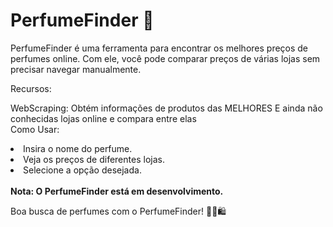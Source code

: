 
 <h1>PerfumeFinder 🫧 </h1>
PerfumeFinder é uma ferramenta para encontrar os melhores preços de perfumes online. Com ele, você pode comparar preços de várias lojas sem precisar navegar manualmente.

Recursos:<br>

WebScraping: Obtém informações de produtos das MELHORES E ainda não conhecidas lojas online e compara entre elas<br>
Como Usar:

<li>Insira o nome do perfume.</li>
<li>Veja os preços de diferentes lojas.</li>
<li>Selecione a opção desejada.</li>
<br>
<b>Nota: O PerfumeFinder está em desenvolvimento.</b><br>

Boa busca de perfumes com o PerfumeFinder! 🌸👃🛍️
